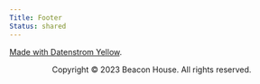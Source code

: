 ```yaml
---
Title: Footer
Status: shared
---
```


<div style="text-align: center; ">
	<a href="https://www.facebook.com/beaconhouseinterfaithsociety/" target="_blank">
		<span class="sr-only"><i class="icon icon-facebook icon-2x" aria-label="Facebook"></i></span>
	</a>
</div> 

[Made with Datenstrom Yellow](https://datenstrom.se/yellow/).
</br>

<p style="text-align: center;">Copyright &copy; 2023 Beacon House. All rights reserved.</p>
